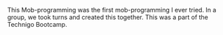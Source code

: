 This Mob-programming was the first mob-programming I ever tried. In a group, we took turns and created this together. This was a part of the Technigo Bootcamp. 

